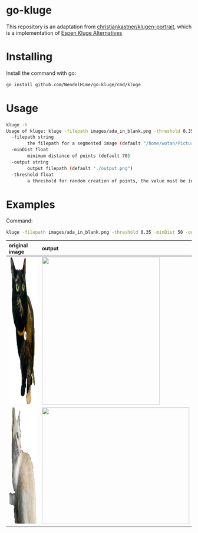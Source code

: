 # go-kluge

This repository is an adaptation from [christiankastner/klugen-portrait](https://github.com/christiankastner/klugen-portrait), which is a implementation of [Espen Kluge Alternatives](https://www.espen.xyz/alternatives-new-portrait-series-2019)

# Installing

Install the command with go:
```bash
go install github.com/WendelHime/go-kluge/cmd/kluge
```

# Usage

```bash
kluge -h
Usage of kluge: kluge -filepath images/ada_in_blank.png -threshold 0.35 -minDist 50 -output images/ada_output.png
  -filepath string
        the filepath for a segmented image (default "/home/wotan/Pictures/ada_in_blank.png")
  -minDist float
        minimum distance of points (default 70)
  -output string
        output filepath (default "./output.png")
  -threshold float
        a threshold for random creation of points, the value must be in the range 0, 100. (default 0.25)
```

# Examples

Command:
```bash
kluge -filepath images/ada_in_blank.png -threshold 0.35 -minDist 50 -output images/ada_output.png
```

| original image | output |
| :-- | :-- |
| <img src="https://github.com/WendelHime/go-kluge/raw/main/images/ada_in_blank.png" width="320" height="400"> | <img src="https://github.com/WendelHime/go-kluge/raw/main/images/ada_output.png" width="320" height="400"> |
| <img src="https://github.com/WendelHime/go-kluge/raw/main/images/tom_in_blank.png" width="400" height="316"> | <img src="https://github.com/WendelHime/go-kluge/raw/main/images/tom_output.png" width="400" height="316"> |

